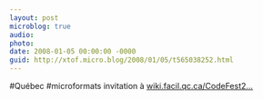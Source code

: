 ```yaml
---
layout: post
microblog: true
audio: 
photo: 
date: 2008-01-05 00:00:00 -0000
guid: http://xtof.micro.blog/2008/01/05/t565038252.html
---
```

#Québec #microformats invitation à [wiki.facil.qc.ca/CodeFest2...](http://wiki.facil.qc.ca/CodeFest2008Invitation)
